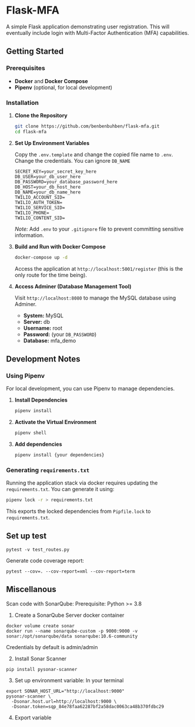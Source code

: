 # Flask-MFA

A simple Flask application demonstrating user registration. This will eventually include login with Multi-Factor Authentication (MFA) capabilities.

## Getting Started

### Prerequisites

- **Docker** and **Docker Compose**
- **Pipenv** (optional, for local development)

### Installation

1. **Clone the Repository**

   ```bash
   git clone https://github.com/benbenbuhben/flask-mfa.git
   cd flask-mfa
   ```

2. **Set Up Environment Variables**

   Copy the `.env.template` and change the copied file name to `.env`.  
   Change the credentials. You can ignore `DB_NAME`

   ```
   SECRET_KEY=your_secret_key_here
   DB_USER=your_db_user_here
   DB_PASSWORD=your_database_password_here
   DB_HOST=your_db_host_here
   DB_NAME=your_db_name_here
   TWILIO_ACCOUNT_SID=
   TWILIO_AUTH_TOKEN=
   TWILIO_SERVICE_SID=
   TWILIO_PHONE=
   TWILIO_CONTENT_SID=
   ```

   *Note:* Add `.env` to your `.gitignore` file to prevent committing sensitive information.

3. **Build and Run with Docker Compose**

   ```bash
   docker-compose up -d
   ```

   Access the application at `http://localhost:5001/register` (this is the only route for the time being).

4. **Access Adminer (Database Management Tool)**

   Visit `http://localhost:8080` to manage the MySQL database using Adminer.

   - **System:** MySQL
   - **Server:** db
   - **Username:** root
   - **Password:** (your `DB_PASSWORD`)
   - **Database:** mfa_demo

## Development Notes

### Using Pipenv

For local development, you can use Pipenv to manage dependencies.

1. **Install Dependencies**

   ```bash
   pipenv install
   ```

2. **Activate the Virtual Environment**

   ```bash
   pipenv shell
   ```

3. **Add dependencies**

   ```bash
   pipenv install {your dependencies}
   ```

### Generating `requirements.txt`

Running the application stack via docker requires updating the `requirements.txt`. You can generate it using:

```bash
pipenv lock -r > requirements.txt
```

This exports the locked dependencies from `Pipfile.lock` to `requirements.txt`.

## Set up test
```
pytest -v test_routes.py

```
Generate code coverage report:
```
pytest --cov=. --cov-report=xml --cov-report=term
```
## Miscellanous
Scan code with SonarQube:
Prerequisite:
 Python >= 3.8  

1. Create a SonarQube Server docker container
```
docker volume create sonar
docker run --name sonarqube-custom -p 9000:9000 -v sonar:/opt/sonarqube/data sonarqube:10.6-community
```
Credentials by default is admin/admin

2. Install Sonar Scanner
```
pip install pysonar-scanner
```
3. Set up environment variable:
In your terminal
```
export SONAR_HOST_URL="http://localhost:9000"
pysonar-scanner \
  -Dsonar.host.url=http://localhost:9000 \
  -Dsonar.token=sqp_84e78faa62287bf2a58dac0063ca48b370fdbc29
```

4. Export variable